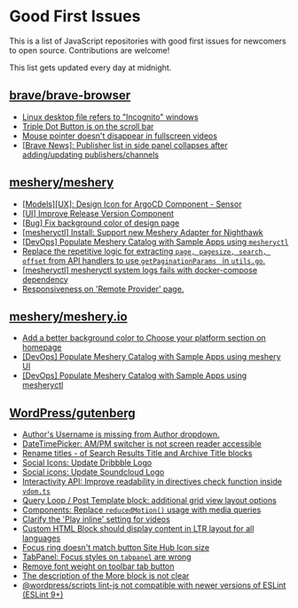 # Good First Issues

This is a list of JavaScript repositories with good first issues for newcomers to open source. Contributions are welcome!

This list gets updated every day at midnight.

## [brave/brave-browser](https://github.com/brave/brave-browser)

- [Linux desktop file refers to "Incognito" windows](https://github.com/brave/brave-browser/issues/37623)
- [Triple Dot Button is on the  scroll bar ](https://github.com/brave/brave-browser/issues/36298)
- [Mouse pointer doesn't disappear in fullscreen videos](https://github.com/brave/brave-browser/issues/17292)
- [[Brave News]: Publisher list in side panel collapses after adding/updating publishers/channels](https://github.com/brave/brave-browser/issues/36550)

## [meshery/meshery](https://github.com/meshery/meshery)

- [[Models][UX]: Design Icon for ArgoCD Component - Sensor](https://github.com/meshery/meshery/issues/10300)
- [[UI] Improve Release Version Component](https://github.com/meshery/meshery/issues/9569)
- [[Bug] Fix background color of design page](https://github.com/meshery/meshery/issues/10775)
- [[mesheryctl] Install: Support new Meshery Adapter for Nighthawk](https://github.com/meshery/meshery/issues/10371)
- [[DevOps] Populate Meshery Catalog with Sample Apps using `mesheryctl`](https://github.com/meshery/meshery/issues/10458)
- [Replace the repetitive logic for extracting `page, pagesize, search, offset` from API handlers to use  `getPaginationParams ` in `utils.go`.](https://github.com/meshery/meshery/issues/10825)
- [[mesheryctl] mesheryctl system logs fails with docker-compose dependency](https://github.com/meshery/meshery/issues/10777)
- [Responsiveness on 'Remote Provider' page.](https://github.com/meshery/meshery/issues/10743)

## [meshery/meshery.io](https://github.com/meshery/meshery.io)

- [Add a better background color to Choose your platform section on homepage](https://github.com/meshery/meshery.io/issues/1735)
- [[DevOps] Populate Meshery Catalog with Sample Apps using meshery UI](https://github.com/meshery/meshery.io/issues/1699)
- [[DevOps] Populate Meshery Catalog with Sample Apps using mesheryctl](https://github.com/meshery/meshery.io/issues/1650)

## [WordPress/gutenberg](https://github.com/WordPress/gutenberg)

- [Author's Username is missing from Author dropdown.](https://github.com/WordPress/gutenberg/issues/17364)
- [DateTimePicker: AM/PM switcher is not screen reader accessible](https://github.com/WordPress/gutenberg/issues/61163)
- [Rename titles - of Search Results Title and Archive Title blocks](https://github.com/WordPress/gutenberg/issues/60701)
- [Social Icons: Update Dribbble Logo](https://github.com/WordPress/gutenberg/issues/59090)
- [Social icons: Update Soundcloud Logo](https://github.com/WordPress/gutenberg/issues/59084)
- [Interactivity API: Improve readability in directives check function inside `vdom.ts`](https://github.com/WordPress/gutenberg/issues/61455)
- [Query Loop / Post Template block: additional grid view layout options ](https://github.com/WordPress/gutenberg/issues/61298)
- [Components: Replace `reducedMotion()` usage with media queries](https://github.com/WordPress/gutenberg/issues/60902)
- [Clarify the 'Play inline' setting for videos](https://github.com/WordPress/gutenberg/issues/60867)
- [Custom HTML Block should display content in LTR layout for all languages](https://github.com/WordPress/gutenberg/issues/61324)
- [Focus ring doesn't match button Site Hub Icon size](https://github.com/WordPress/gutenberg/issues/61339)
- [TabPanel: Focus styles on `tabpanel` are wrong](https://github.com/WordPress/gutenberg/issues/60663)
- [Remove font weight on toolbar tab button](https://github.com/WordPress/gutenberg/issues/61254)
- [The description of the More block is not clear](https://github.com/WordPress/gutenberg/issues/41854)
- [@wordpress/scripts lint-js not compatible with newer versions of ESLint (ESLint 9+)](https://github.com/WordPress/gutenberg/issues/55499)

